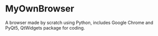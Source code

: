 # MyOwnBrowser

A browser made by scratch using Python, includes Google Chrome and PyQt5, QtWidgets package for coding. 
